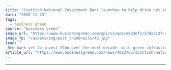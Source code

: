 ```yaml
---
title: "Scottish National Investment Bank launches to help drive net zero agenda"
date: "2020-11-23"
tags: 
  - business green
source: "business green"
image_url: "https://www.businessgreen.com/api/v1/wps/eb33ef1/57da7137-efd9-46c1-8ec8-b7bd80c61f35/3/Scottish-National-Investment-Bank-Launch-185x114.jpg"
image_fp: "/assets/img/post_thumbnails/42.jpg"
lead: "
 New bank set to invest £2bn over the next decade, with green infrastructure a top priority ..."
article_url: "https://www.businessgreen.com/news/4023763/scottish-national-investment-bank-launches-help-drive-net-zero-agenda"
---
```


---
